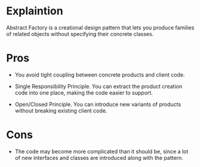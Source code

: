 # Explaintion

Abstract Factory is a creational design pattern that lets you produce families of related objects without specifying their concrete classes.

# Pros

- You avoid tight coupling between concrete products and client code.

- Single Responsibility Principle. You can extract the product creation code into one place, making the code easier to support.

- Open/Closed Principle. You can introduce new variants of products without breaking existing client code.

# Cons

- The code may become more complicated than it should be, since a lot of new interfaces and classes are introduced along with the pattern.
